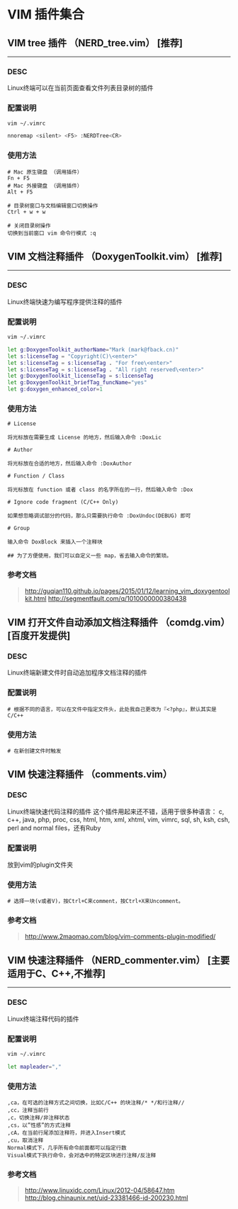 # VIM 插件集合

## VIM tree 插件 （NERD_tree.vim） [推荐]
---
### DESC
Linux终端可以在当前页面查看文件列表目录树的插件
### 配置说明
``` bash
vim ~/.vimrc

nnoremap <silent> <F5> :NERDTree<CR>
```
### 使用方法
```
# Mac 原生键盘 （调用插件）
Fn + F5
# Mac 外接键盘 （调用插件）
Alt + F5

# 目录树窗口与文档编辑窗口切换操作
Ctrl + w + w

# 关闭目录树操作
切换到当前窗口 vim 命令行模式 :q
```

## VIM 文档注释插件 （DoxygenToolkit.vim） [推荐]
---
### DESC
Linux终端快速为编写程序提供注释的插件
### 配置说明
``` bash
vim ~/.vimrc

let g:DoxygenToolkit_authorName="Mark (mark@fback.cn)"
let s:licenseTag = "Copyright(C)\<enter>"
let s:licenseTag = s:licenseTag . "For free\<enter>"
let s:licenseTag = s:licenseTag . "All right reserved\<enter>"
let g:DoxygenToolkit_licenseTag = s:licenseTag
let g:DoxygenToolkit_briefTag_funcName="yes"
let g:doxygen_enhanced_color=1
```
### 使用方法
```
# License

将光标放在需要生成 License 的地方，然后输入命令 :DoxLic

# Author

将光标放在合适的地方，然后输入命令 :DoxAuthor

# Function / Class

将光标放在 function 或者 class 的名字所在的一行，然后输入命令 :Dox

# Ignore code fragment (C/C++ Only)

如果想忽略调试部分的代码，那么只需要执行命令 :DoxUndoc(DEBUG) 即可

# Group

输入命令 DoxBlock 来插入一个注释块

## 为了方便使用，我们可以自定义一些 map，省去输入命令的繁琐。
```
### 参考文档
> http://guqian110.github.io/pages/2015/01/12/learning_vim_doxygentoolkit.html
> http://segmentfault.com/q/1010000000380438

## VIM 打开文件自动添加文档注释插件 （comdg.vim） [百度开发提供]
### DESC
Linux终端新建文件时自动追加程序文档注释的插件
### 配置说明
```
# 根据不同的语言，可以在文件中指定文件头，此处我自己更改为『<?php』，默认其实是C/C++
```
### 使用方法
```
# 在新创建文件时触发
```

## VIM 快速注释插件 （comments.vim）
### DESC
Linux终端快速代码注释的插件
这个插件用起来还不错，适用于很多种语言：
c, c++, java, php, proc, css, html, htm, xml, xhtml, vim, vimrc, sql, sh, ksh, csh, perl and normal files，还有Ruby
### 配置说明
放到vim的plugin文件夹
### 使用方法
```
# 选择一块(v或者V)，按Ctrl+C来comment，按Ctrl+X来Uncomment。
```
### 参考文档
> http://www.2maomao.com/blog/vim-comments-plugin-modified/

## VIM 快速注释插件 （NERD_commenter.vim） [主要适用于C、C++,不推荐]
---
### DESC
Linux终端注释代码的插件
### 配置说明
``` bash
vim ~/.vimrc

let mapleader=","
```
### 使用方法
```
,ca，在可选的注释方式之间切换，比如C/C++ 的块注释/* */和行注释//
,cc，注释当前行
,c，切换注释/非注释状态
,cs，以”性感”的方式注释
,cA，在当前行尾添加注释符，并进入Insert模式
,cu，取消注释
Normal模式下，几乎所有命令前面都可以指定行数
Visual模式下执行命令，会对选中的特定区块进行注释/反注释
```
### 参考文档
> http://www.linuxidc.com/Linux/2012-04/58647.htm
> http://blog.chinaunix.net/uid-23381466-id-200230.html